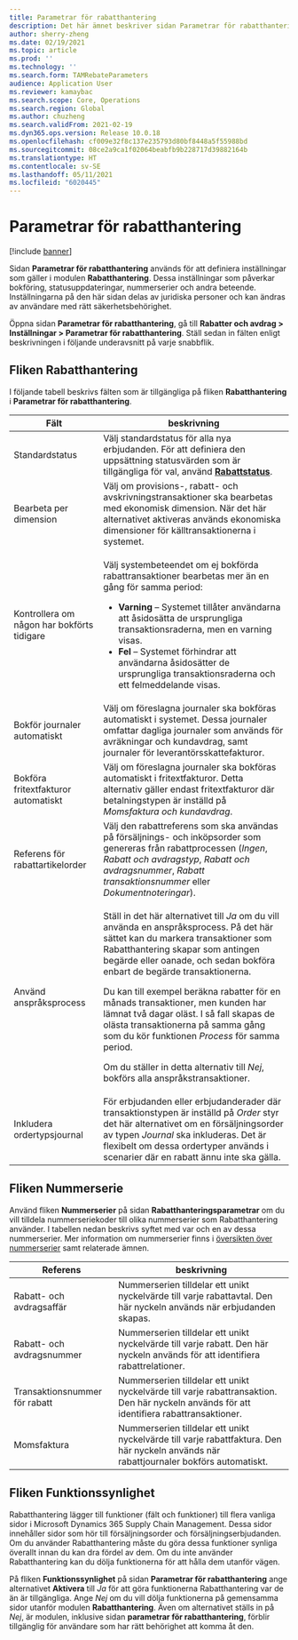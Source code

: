 ```yaml
---
title: Parametrar för rabatthantering
description: Det här ämnet beskriver sidan Parametrar för rabatthantering. På den här sidan finns inställningar som påverkar bokföring, statusuppdateringar, nummerserier och andra beteende.
author: sherry-zheng
ms.date: 02/19/2021
ms.topic: article
ms.prod: ''
ms.technology: ''
ms.search.form: TAMRebateParameters
audience: Application User
ms.reviewer: kamaybac
ms.search.scope: Core, Operations
ms.search.region: Global
ms.author: chuzheng
ms.search.validFrom: 2021-02-19
ms.dyn365.ops.version: Release 10.0.18
ms.openlocfilehash: cf009e32f8c137e235793d80bf8448a5f55988bd
ms.sourcegitcommit: 08ce2a9ca1f02064beabfb9b228717d39882164b
ms.translationtype: HT
ms.contentlocale: sv-SE
ms.lasthandoff: 05/11/2021
ms.locfileid: "6020445"
---
```

# <a name="rebate-management-parameters"></a>Parametrar för rabatthantering

[!include [banner](../includes/banner.md)]

Sidan **Parametrar för rabatthantering** används för att definiera inställningar som gäller i modulen **Rabatthantering**. Dessa inställningar som påverkar bokföring, statusuppdateringar, nummerserier och andra beteende. Inställningarna på den här sidan delas av juridiska personer och kan ändras av användare med rätt säkerhetsbehörighet.

Öppna sidan **Parametrar för rabatthantering**, gå till **Rabatter och avdrag \> Inställningar \> Parametrar för rabatthantering**. Ställ sedan in fälten enligt beskrivningen i följande underavsnitt på varje snabbflik.

## <a name="rebate-management-tab"></a>Fliken Rabatthantering

I följande tabell beskrivs fälten som är tillgängliga på fliken **Rabatthantering** i **Parametrar för rabatthantering**.

| Fält | beskrivning |
|---|---|
| Standardstatus | Välj standardstatus för alla nya erbjudanden. För att definiera den uppsättning statusvärden som är tillgängliga för val, använd [**Rabattstatus**](rebate-statuses.md). |
| Bearbeta per dimension | Välj om provisions-, rabatt- och avskrivningstransaktioner ska bearbetas med ekonomisk dimension. När det här alternativet aktiveras används ekonomiska dimensioner för källtransaktionerna i systemet. |
| Kontrollera om någon har bokförts tidigare | <p>Välj systembeteendet om ej bokförda rabattransaktioner bearbetas mer än en gång för samma period:</p><ul><li>**Varning** – Systemet tillåter användarna att åsidosätta de ursprungliga transaktionsraderna, men en varning visas.</li><li>**Fel** – Systemet förhindrar att användarna åsidosätter de ursprungliga transaktionsraderna och ett felmeddelande visas. |
| Bokför journaler automatiskt | Välj om föreslagna journaler ska bokföras automatiskt i systemet. Dessa journaler omfattar dagliga journaler som används för avräkningar och kundavdrag, samt journaler för leverantörsskattefakturor. |
| Bokföra fritextfakturor automatiskt | Välj om föreslagna journaler ska bokföras automatiskt i fritextfakturor. Detta alternativ gäller endast fritextfakturor där betalningstypen är inställd på *Momsfaktura och kundavdrag*. |
| Referens för rabattartikelorder | Välj den rabattreferens som ska användas på försäljnings- och inköpsorder som genereras från rabattprocessen (*Ingen*, *Rabatt och avdragstyp*, *Rabatt och avdragsnummer*, *Rabatt transaktionsnummer* eller *Dokumentnoteringar*). |
| Använd anspråksprocess | <p>Ställ in det här alternativet till *Ja* om du vill använda en anspråksprocess. På det här sättet kan du markera transaktioner som Rabatthantering skapar som antingen begärde eller oanade, och sedan bokföra enbart de begärde transaktionerna.</p><p>Du kan till exempel beräkna rabatter för en månads transaktioner, men kunden har lämnat två dagar oläst. I så fall skapas de olästa transaktionerna på samma gång som du kör funktionen *Process* för samma period.</p><p>Om du ställer in detta alternativ till *Nej*, bokförs alla anspråkstransaktioner.</p> |
| Inkludera ordertypsjournal | För erbjudanden eller erbjudanderader där transaktionstypen är inställd på *Order* styr det här alternativet om en försäljningsorder av typen *Journal* ska inkluderas. Det är flexibelt om dessa ordertyper används i scenarier där en rabatt ännu inte ska gälla. |

## <a name="number-sequences-tab"></a>Fliken Nummerserie

Använd fliken **Nummerserier** på sidan **Rabatthanteringsparametrar** om du vill tilldela nummerseriekoder till olika nummerserier som Rabatthantering använder. I tabellen nedan beskrivs syftet med var och en av dessa nummerserier. Mer information om nummerserier finns i [översikten över nummerserier](../../fin-ops-core/fin-ops/organization-administration/number-sequence-overview.md) samt relaterade ämnen.

| Referens | beskrivning |
|---|---|
| Rabatt- och avdragsaffär | Nummerserien tilldelar ett unikt nyckelvärde till varje rabattavtal. Den här nyckeln används när erbjudanden skapas. |
| Rabatt- och avdragsnummer | Nummerserien tilldelar ett unikt nyckelvärde till varje rabatt. Den här nyckeln används för att identifiera rabattrelationer. |
| Transaktionsnummer för rabatt | Nummerserien tilldelar ett unikt nyckelvärde till varje rabattransaktion. Den här nyckeln används för att identifiera rabattransaktioner. |
| Momsfaktura | Nummerserien tilldelar ett unikt nyckelvärde till varje rabattfaktura. Den här nyckeln används när rabattjournaler bokförs automatiskt. |

## <a name="feature-visibility-tab"></a>Fliken Funktionssynlighet

Rabatthantering lägger till funktioner (fält och funktioner) till flera vanliga sidor i Microsoft Dynamics 365 Supply Chain Management. Dessa sidor innehåller sidor som hör till försäljningsorder och försäljningserbjudanden. Om du använder Rabatthantering måste du göra dessa funktioner synliga överallt innan du kan dra fördel av dem. Om du inte använder Rabatthantering kan du dölja funktionerna för att hålla dem utanför vägen.

På fliken **Funktionssynlighet** på sidan **Parametrar för rabatthantering** ange alternativet **Aktivera** till *Ja* för att göra funktionerna Rabatthantering var de än är tillgängliga. Ange *Nej* om du vill dölja funktionerna på gemensamma sidor utanför modulen **Rabatthantering**. Även om alternativet ställs in på *Nej*, är modulen, inklusive sidan **parametrar för rabatthantering**, förblir tillgänglig för användare som har rätt behörighet att komma åt den.
